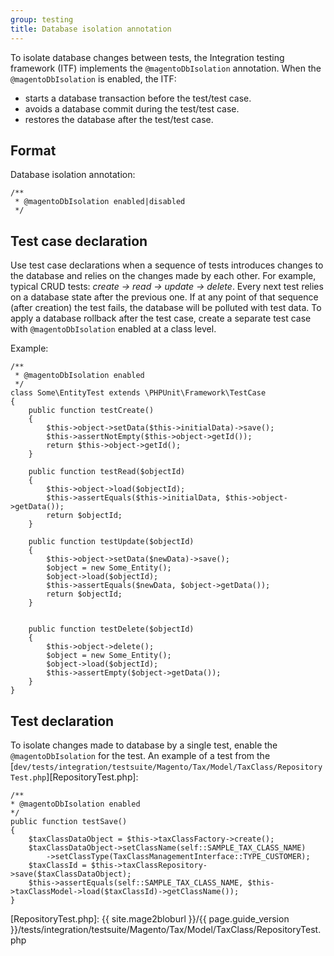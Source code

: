 ```yaml
---
group: testing
title: Database isolation annotation
---
```


To isolate database changes between tests, the Integration testing framework (ITF) implements the `@magentoDbIsolation` annotation.
When the `@magentoDbIsolation` is enabled, the ITF:

- starts a database transaction before the test/test case.
- avoids a database commit during the test/test case.
- restores the database after the test/test case.

## Format

Database isolation annotation:

```php?start_inline=1
/**
 * @magentoDbIsolation enabled|disabled
 */
 ```

## Test case declaration

Use test case declarations when a sequence of tests introduces changes to the database and relies on the changes made by each other.
For example, typical CRUD tests: _create -> read -> update -> delete_.
Every next test relies on a database state after the previous one.
If at any point of that sequence (after creation) the test fails, the database will be polluted with test data.
To apply a database rollback after the test case, create a separate test case with `@magentoDbIsolation` enabled at a class level.

Example:

```php?start_inline=1
/**
 * @magentoDbIsolation enabled
 */
class Some\EntityTest extends \PHPUnit\Framework\TestCase
{
    public function testCreate()
    {
        $this->object->setData($this->initialData)->save();
        $this->assertNotEmpty($this->object->getId());
        return $this->object->getId();
    }

    public function testRead($objectId)
    {
        $this->object->load($objectId);
        $this->assertEquals($this->initialData, $this->object->getData());
        return $objectId;
    }

    public function testUpdate($objectId)
    {
        $this->object->setData($newData)->save();
        $object = new Some_Entity();
        $object->load($objectId);
        $this->assertEquals($newData, $object->getData());
        return $objectId;
    }


    public function testDelete($objectId)
    {
        $this->object->delete();
        $object = new Some_Entity();
        $object->load($objectId);
        $this->assertEmpty($object->getData());
    }
}
```

## Test declaration

To isolate changes made to database by a single test, enable the `@magentoDbIsolation` for the test.
An example of a test from the [`dev/tests/integration/testsuite/Magento/Tax/Model/TaxClass/RepositoryTest.php`][RepositoryTest.php]:

```php?start_inline=1
/**
* @magentoDbIsolation enabled
*/
public function testSave()
{
    $taxClassDataObject = $this->taxClassFactory->create();
    $taxClassDataObject->setClassName(self::SAMPLE_TAX_CLASS_NAME)
        ->setClassType(TaxClassManagementInterface::TYPE_CUSTOMER);
    $taxClassId = $this->taxClassRepository->save($taxClassDataObject);
    $this->assertEquals(self::SAMPLE_TAX_CLASS_NAME, $this->taxClassModel->load($taxClassId)->getClassName());
}
```

<!-- Link definitions -->

[RepositoryTest.php]: {{ site.mage2bloburl }}/{{ page.guide_version }}/tests/integration/testsuite/Magento/Tax/Model/TaxClass/RepositoryTest.php
